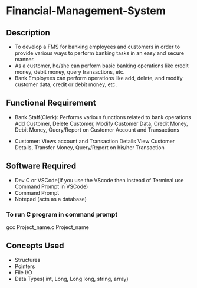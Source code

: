 # Financial-Management-System
## Description
- To develop a FMS for banking employees and customers  in order to provide various ways to perform banking tasks in an easy and secure manner. 
- As a customer, he/she can perform basic banking operations like credit money, debit money, query transactions, etc.
- Bank Employees can perform operations like add, delete, and modify customer data, credit or debit money, etc.

## Functional Requirement
- Bank Staff(Clerk): Performs various functions related to bank operations
    Add Customer, Delete Customer, Modify Customer Data, Credit Money, Debit Money, Query/Report on Customer Account and Transactions
  
- Customer:  Views account and Transaction Details
    View Customer Details, Transfer Money, Query/Report on his/her Transaction

## Software Required
- Dev C or VSCode(If you use the VScode then instead of Terminal use Command Prompt in VSCode)
- Command Prompt
- Notepad (acts as a database)

### To run C program in command prompt
gcc Project_name.c
Project_name

## Concepts Used
- Structures
- Pointers
- File I/O
- Data Types( int, Long, Long long, string, array)

